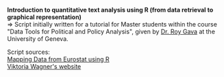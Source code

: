 **Introduction to quantitative text analysis using R (from data retrieval to graphical representation)** <br/>
=> Script initially written for a tutorial for Master students within the course "Data Tools for Political and Policy Analysis", given by [Dr. Roy Gava](https://unige.ch/sciences-societe/speri/membres/roy-gava/) at the University of Geneva.

 
Script sources: <br/>
[Mapping Data from Eurostat using R](http://rstudio-pubs-static.s3.amazonaws.com/8955_871d064627354ed489b8c28b78ef1d0b.html) <br/>
[Viktoria Wagner's website](http://viktoriawagner.weebly.com/blog/euromed-base-map-in-r)


